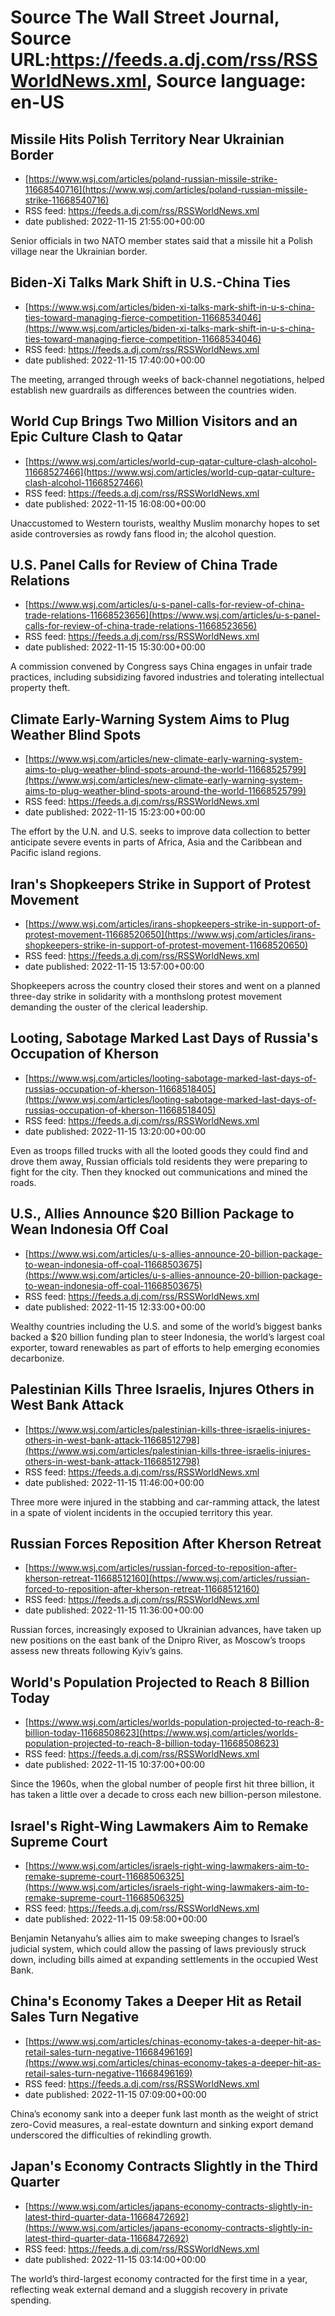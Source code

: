 # Source The Wall Street Journal, Source URL:https://feeds.a.dj.com/rss/RSSWorldNews.xml, Source language: en-US

## Missile Hits Polish Territory Near Ukrainian Border
 - [https://www.wsj.com/articles/poland-russian-missile-strike-11668540716](https://www.wsj.com/articles/poland-russian-missile-strike-11668540716)
 - RSS feed: https://feeds.a.dj.com/rss/RSSWorldNews.xml
 - date published: 2022-11-15 21:55:00+00:00

Senior officials in two NATO member states said that a missile hit a Polish village near the Ukrainian border.

## Biden-Xi Talks Mark Shift in U.S.-China Ties
 - [https://www.wsj.com/articles/biden-xi-talks-mark-shift-in-u-s-china-ties-toward-managing-fierce-competition-11668534046](https://www.wsj.com/articles/biden-xi-talks-mark-shift-in-u-s-china-ties-toward-managing-fierce-competition-11668534046)
 - RSS feed: https://feeds.a.dj.com/rss/RSSWorldNews.xml
 - date published: 2022-11-15 17:40:00+00:00

The meeting, arranged through weeks of back-channel negotiations, helped establish new guardrails as differences between the countries widen.

## World Cup Brings Two Million Visitors and an Epic Culture Clash to Qatar
 - [https://www.wsj.com/articles/world-cup-qatar-culture-clash-alcohol-11668527466](https://www.wsj.com/articles/world-cup-qatar-culture-clash-alcohol-11668527466)
 - RSS feed: https://feeds.a.dj.com/rss/RSSWorldNews.xml
 - date published: 2022-11-15 16:08:00+00:00

Unaccustomed to Western tourists, wealthy Muslim monarchy hopes to set aside controversies as rowdy fans flood in; the alcohol question.

## U.S. Panel Calls for Review of China Trade Relations
 - [https://www.wsj.com/articles/u-s-panel-calls-for-review-of-china-trade-relations-11668523656](https://www.wsj.com/articles/u-s-panel-calls-for-review-of-china-trade-relations-11668523656)
 - RSS feed: https://feeds.a.dj.com/rss/RSSWorldNews.xml
 - date published: 2022-11-15 15:30:00+00:00

A commission convened by Congress says China engages in unfair trade practices, including subsidizing favored industries and tolerating intellectual property theft.

## Climate Early-Warning System Aims to Plug Weather Blind Spots
 - [https://www.wsj.com/articles/new-climate-early-warning-system-aims-to-plug-weather-blind-spots-around-the-world-11668525799](https://www.wsj.com/articles/new-climate-early-warning-system-aims-to-plug-weather-blind-spots-around-the-world-11668525799)
 - RSS feed: https://feeds.a.dj.com/rss/RSSWorldNews.xml
 - date published: 2022-11-15 15:23:00+00:00

The effort by the U.N. and U.S. seeks to improve data collection to better anticipate severe events in parts of Africa, Asia and the Caribbean and Pacific island regions.

## Iran's Shopkeepers Strike in Support of Protest Movement
 - [https://www.wsj.com/articles/irans-shopkeepers-strike-in-support-of-protest-movement-11668520650](https://www.wsj.com/articles/irans-shopkeepers-strike-in-support-of-protest-movement-11668520650)
 - RSS feed: https://feeds.a.dj.com/rss/RSSWorldNews.xml
 - date published: 2022-11-15 13:57:00+00:00

Shopkeepers across the country closed their stores and went on a planned three-day strike in solidarity with a monthslong protest movement demanding the ouster of the clerical leadership.

## Looting, Sabotage Marked Last Days of Russia's Occupation of Kherson
 - [https://www.wsj.com/articles/looting-sabotage-marked-last-days-of-russias-occupation-of-kherson-11668518405](https://www.wsj.com/articles/looting-sabotage-marked-last-days-of-russias-occupation-of-kherson-11668518405)
 - RSS feed: https://feeds.a.dj.com/rss/RSSWorldNews.xml
 - date published: 2022-11-15 13:20:00+00:00

Even as troops filled trucks with all the looted goods they could find and drove them away, Russian officials told residents they were preparing to fight for the city. Then they knocked out communications and mined the roads.

## U.S., Allies Announce $20 Billion Package to Wean Indonesia Off Coal
 - [https://www.wsj.com/articles/u-s-allies-announce-20-billion-package-to-wean-indonesia-off-coal-11668503675](https://www.wsj.com/articles/u-s-allies-announce-20-billion-package-to-wean-indonesia-off-coal-11668503675)
 - RSS feed: https://feeds.a.dj.com/rss/RSSWorldNews.xml
 - date published: 2022-11-15 12:33:00+00:00

Wealthy countries including the U.S. and some of the world’s biggest banks backed a $20 billion funding plan to steer Indonesia, the world’s largest coal exporter, toward renewables as part of efforts to help emerging economies decarbonize.

## Palestinian Kills Three Israelis, Injures Others in West Bank Attack
 - [https://www.wsj.com/articles/palestinian-kills-three-israelis-injures-others-in-west-bank-attack-11668512798](https://www.wsj.com/articles/palestinian-kills-three-israelis-injures-others-in-west-bank-attack-11668512798)
 - RSS feed: https://feeds.a.dj.com/rss/RSSWorldNews.xml
 - date published: 2022-11-15 11:46:00+00:00

Three more were injured in the stabbing and car-ramming attack, the latest in a spate of violent incidents in the occupied territory this year.

## Russian Forces Reposition After Kherson Retreat
 - [https://www.wsj.com/articles/russian-forced-to-reposition-after-kherson-retreat-11668512160](https://www.wsj.com/articles/russian-forced-to-reposition-after-kherson-retreat-11668512160)
 - RSS feed: https://feeds.a.dj.com/rss/RSSWorldNews.xml
 - date published: 2022-11-15 11:36:00+00:00

Russian forces, increasingly exposed to Ukrainian advances, have taken up new positions on the east bank of the Dnipro River, as Moscow’s troops assess new threats following Kyiv’s gains.

## World's Population Projected to Reach 8 Billion Today
 - [https://www.wsj.com/articles/worlds-population-projected-to-reach-8-billion-today-11668508623](https://www.wsj.com/articles/worlds-population-projected-to-reach-8-billion-today-11668508623)
 - RSS feed: https://feeds.a.dj.com/rss/RSSWorldNews.xml
 - date published: 2022-11-15 10:37:00+00:00

Since the 1960s, when the global number of people first hit three billion, it has taken a little over a decade to cross each new billion-person milestone.

## Israel's Right-Wing Lawmakers Aim to Remake Supreme Court
 - [https://www.wsj.com/articles/israels-right-wing-lawmakers-aim-to-remake-supreme-court-11668506325](https://www.wsj.com/articles/israels-right-wing-lawmakers-aim-to-remake-supreme-court-11668506325)
 - RSS feed: https://feeds.a.dj.com/rss/RSSWorldNews.xml
 - date published: 2022-11-15 09:58:00+00:00

Benjamin Netanyahu’s allies aim to make sweeping changes to Israel’s judicial system, which could allow the passing of laws previously struck down, including bills aimed at expanding settlements in the occupied West Bank.

## China's Economy Takes a Deeper Hit as Retail Sales Turn Negative
 - [https://www.wsj.com/articles/chinas-economy-takes-a-deeper-hit-as-retail-sales-turn-negative-11668496169](https://www.wsj.com/articles/chinas-economy-takes-a-deeper-hit-as-retail-sales-turn-negative-11668496169)
 - RSS feed: https://feeds.a.dj.com/rss/RSSWorldNews.xml
 - date published: 2022-11-15 07:09:00+00:00

China’s economy sank into a deeper funk last month as the weight of strict zero-Covid measures, a real-estate downturn and sinking export demand underscored the difficulties of rekindling growth.

## Japan's Economy Contracts Slightly in the Third Quarter
 - [https://www.wsj.com/articles/japans-economy-contracts-slightly-in-latest-third-quarter-data-11668472692](https://www.wsj.com/articles/japans-economy-contracts-slightly-in-latest-third-quarter-data-11668472692)
 - RSS feed: https://feeds.a.dj.com/rss/RSSWorldNews.xml
 - date published: 2022-11-15 03:14:00+00:00

The world’s third-largest economy contracted for the first time in a year, reflecting weak external demand and a sluggish recovery in private spending.
